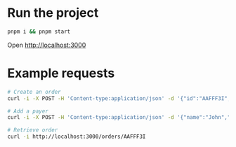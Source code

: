 # Run the project

```bash
pnpm i && pnpm start
```

Open [http://localhost:3000](http://localhost:3000)

# Example requests

```bash
# Create an order
curl -i -X POST -H 'Content-type:application/json' -d '{"id":"AAFFF3I","name":"Christmas Gift","amount":200}' http://localhost:3000/orders

# Add a payer
curl -i -X POST -H 'Content-type:application/json' -d '{"name":"John","email":"john.doe@gmail.com"}' http://localhost:3000/orders/AAFFF3I/add-payer

# Retrieve order
curl -i http://localhost:3000/orders/AAFFF3I
```